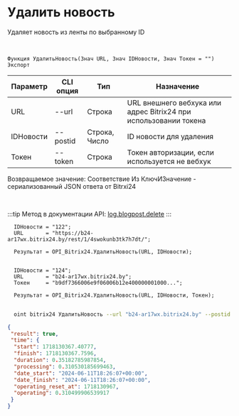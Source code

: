﻿---
sidebar_position: 3
---

# Удалить новость
 Удаляет новость из ленты по выбранному ID


<br/>


`Функция УдалитьНовость(Знач URL, Знач IDНовости, Знач Токен = "") Экспорт`

  | Параметр | CLI опция | Тип | Назначение |
  |-|-|-|-|
  | URL | --url | Строка | URL внешнего вебхука или адрес Bitrix24 при использовании токена |
  | IDНовости | --postid | Строка, Число | ID новости для удаления |
  | Токен | --token | Строка | Токен авторизации, если используется не вебхук |

  
  Возвращаемое значение:   Соответствие Из КлючИЗначение - сериализованный JSON ответа от Bitrxi24

<br/>

:::tip
Метод в документации API: [log.blogpost.delete](https://dev.1c-bitrix.ru/rest_help/log/log_blogpost_delete.php)
:::
<br/>


```bsl title="Пример кода"
  IDНовости = "122";
  URL       = "https://b24-ar17wx.bitrix24.by/rest/1/4swokunb3tk7h7dt/";
  
  Результат = OPI_Bitrix24.УдалитьНовость(URL, IDНовости);
  
  
  IDНовости = "124";
  URL       = "b24-ar17wx.bitrix24.by";
  Токен     = "b9df7366006e9f06006b12e400000001000...";
  
  Результат = OPI_Bitrix24.УдалитьНовость(URL, IDНовости, Токен);
```
	


```sh title="Пример команды CLI"
    
  oint bitrix24 УдалитьНовость --url "b24-ar17wx.bitrix24.by" --postid "124" --token "b9df7366006e9f06006b12e400000001000..."

```

```json title="Результат"
{
 "result": true,
 "time": {
  "start": 1718130367.40777,
  "finish": 1718130367.7596,
  "duration": 0.35182785987854,
  "processing": 0.310530185699463,
  "date_start": "2024-06-11T18:26:07+00:00",
  "date_finish": "2024-06-11T18:26:07+00:00",
  "operating_reset_at": 1718130967,
  "operating": 0.310499906539917
 }
}
```
